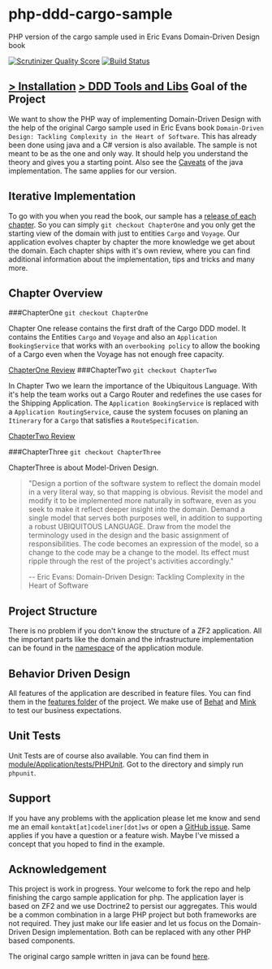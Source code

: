 php-ddd-cargo-sample
====================

PHP version of the cargo sample used in Eric Evans Domain-Driven Design book

[![Scrutinizer Quality Score](https://scrutinizer-ci.com/g/codeliner/php-ddd-cargo-sample/badges/quality-score.png?s=d68042d97e40904ec369e137b60a1076509298f8)](https://scrutinizer-ci.com/g/codeliner/php-ddd-cargo-sample/)
[![Build Status](https://travis-ci.org/codeliner/php-ddd-cargo-sample.png?branch=master)](https://travis-ci.org/codeliner/php-ddd-cargo-sample)

[> Installation](https://github.com/codeliner/php-ddd-cargo-sample/blob/master/docs/installation.md)
[> DDD Tools and Libs](https://github.com/codeliner/php-ddd-cargo-sample/blob/master/docs/domain-driven-design-tools.md)
Goal of the Project
-------------------
We want to show the PHP way of implementing Domain-Driven Design with the help of
the original Cargo sample used in Eric Evans book
`Domain-Driven Design: Tackling Complexity in the Heart of Software`.
This has already been done using java and a C# version is also available.
The sample is not meant to be as the one and only way. It should help you understand the theory
and gives you a starting point. Also see the [Caveats](http://dddsample.sourceforge.net/) of the 
java implementation. The same applies for our version. 

Iterative Implementation
------------------------
To go with you when you read the book, our sample has a [release of each chapter](https://github.com/codeliner/php-ddd-cargo-sample#chapter-overview). So you can
simply `git checkout ChapterOne` and you only get the starting view of the domain
with just to entities `Cargo` and `Voyage`. Our application evolves chapter by chapter
the more knowledge we get about the domain. Each chapter ships with it's own review, where you can find additional information about the implementation, tips and tricks and many more.

Chapter Overview
----------------

###ChapterOne
`git checkout ChapterOne`

Chapter One release contains the first draft of the Cargo DDD model.
It contains the Entities `Cargo` and `Voyage` and also an `Application BookingService` that works with an `overbooking policy`
to allow the booking of a Cargo even when the Voyage has not enough free capacity.

[ChapterOne Review](https://github.com/codeliner/php-ddd-cargo-sample/blob/master/docs/ChapterOne-Review.md)
###ChapterTwo
`git checkout ChapterTwo`

In Chapter Two we learn the importance of the Ubiquitous Language. With it's help the team works out a Cargo Router and redefines the use cases for the Shipping Application. The `Application BookingService` is replaced with a `Application RoutingService`, cause the system focuses on planing an `Itinerary` for a `Cargo` that satisfies a `RouteSpecification`.

[ChapterTwo Review](https://github.com/codeliner/php-ddd-cargo-sample/blob/master/docs/ChapterTwo-Review.md)

###ChapterThree
`git checkout ChapterThree`

ChapterThree is about Model-Driven Design.

> "Design a portion of the software system to reflect the domain model in a very literal way, so that
> mapping is obvious. Revisit the model and modify it to be implemented more naturally in software,
> even as you seek to make it reflect deeper insight into the domain. Demand a single model that
> serves both purposes well, in addition to supporting a robust UBIQUITOUS LANGUAGE.
> Draw from the model the terminology used in the design and the basic assignment of responsibilities.
> The code becomes an expression of the model, so a change to the code may be a change to the
> model. Its effect must ripple through the rest of the project's activities accordingly."
>
> -- Eric Evans: Domain-Driven Design: Tackling Complexity in the Heart of Software

Project Structure
-----------------
There is no problem if you don't know the structure of a ZF2 application. All the important
parts like the domain and the infrastructure implementation can be found in the [namespace](https://github.com/codeliner/php-ddd-cargo-sample/tree/master/module/Application/src/Application) of the application module.

Behavior Driven Design
----------------------
All features of the application are described in feature files. You can find them in
the [features folder](https://github.com/codeliner/php-ddd-cargo-sample/tree/master/features) of the project.
We make use of [Behat](http://behat.org/) and [Mink](http://mink.behat.org/) to test our
business expectations.

Unit Tests
----------
Unit Tests are of course also available. You can find them in [module/Application/tests/PHPUnit](https://github.com/codeliner/php-ddd-cargo-sample/tree/master/module/Application/tests/PHPUnit).
Got to the directory and simply run `phpunit`.

Support
-------
If you have any problems with the application please let me know and send me an email `kontakt[at]codeliner[dot]ws` or open a [GitHub issue](https://github.com/codeliner/php-ddd-cargo-sample/issues?state=open).
Same applies if you have a question or a feature wish.
Maybe I've missed a concept that you hoped to find in the example.

Acknowledgement
---------------
This project is work in progress. Your welcome to fork the repo and help finishing the cargo sample application for php.
The application layer is based on ZF2 and we use Doctrine2 to persist our aggregates.
This would be a common combination in a large PHP project but both frameworks are not required. They just make our life easier
and let us focus on the Domain-Driven Design implementation. Both can be replaced with any other PHP based components.

The original cargo sample written in java can be found [here](http://dddsample.sourceforge.net/).

